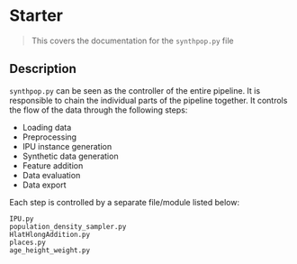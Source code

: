 # Starter
 
> This covers the documentation for the `synthpop.py` file

## Description
```synthpop.py``` can be seen as the controller of the entire pipeline. It is responsible to chain the individual parts of the pipeline together.
It controls the flow of the data through the following steps:  

- Loading data  
- Preprocessing  
- IPU instance generation  
- Synthetic data generation  
- Feature addition  
- Data evaluation  
- Data export  

Each step is controlled by a separate file/module listed below:  

``` IPU.py ```  
``` population_density_sampler.py ```  
``` HlatHlongAddition.py ```  
``` places.py ```  
``` age_height_weight.py ```  
